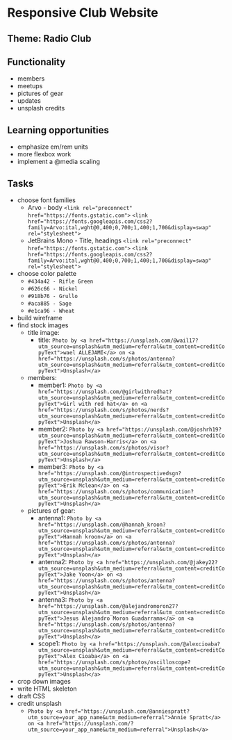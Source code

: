 # Responsive Club Website

## Theme: Radio Club

## Functionality

* members
* meetups
* pictures of gear
* updates
* unsplash credits

## Learning opportunities

* emphasize em/rem units
* more flexbox work
* implement a @media scaling

## Tasks

* choose font families
  * Arvo - body
    `<link rel="preconnect" href="https://fonts.gstatic.com">`
    `<link href="https://fonts.googleapis.com/css2?family=Arvo:ital,wght@0,400;0,700;1,400;1,700&display=swap" rel="stylesheet">`
  * JetBrains Mono - Title, headings
    `<link rel="preconnect" href="https://fonts.gstatic.com">`
    `<link href="https://fonts.googleapis.com/css2?family=Arvo:ital,wght@0,400;0,700;1,400;1,700&display=swap" rel="stylesheet">`
* choose color palette
  * `#434a42 - Rifle Green`
  * `#626c66 - Nickel`
  * `#918b76 - Grullo`
  * `#aca885 - Sage`
  * `#e1ca96 - Wheat`
* build wireframe
* find stock images
  * title image:
    * title: `Photo by <a href="https://unsplash.com/@wail17?utm_source=unsplash&utm_medium=referral&utm_content=creditCopyText">wael ALLEJAMI</a> on <a href="https://unsplash.com/s/photos/antenna?utm_source=unsplash&utm_medium=referral&utm_content=creditCopyText">Unsplash</a>`
  * members:
    * member1: `Photo by <a href="https://unsplash.com/@girlwithredhat?utm_source=unsplash&utm_medium=referral&utm_content=creditCopyText">Girl with red hat</a> on <a href="https://unsplash.com/s/photos/nerds?utm_source=unsplash&utm_medium=referral&utm_content=creditCopyText">Unsplash</a>`
    * member2: `Photo by <a href="https://unsplash.com/@joshrh19?utm_source=unsplash&utm_medium=referral&utm_content=creditCopyText">Joshua Rawson-Harris</a> on <a href="https://unsplash.com/s/photos/visor?utm_source=unsplash&utm_medium=referral&utm_content=creditCopyText">Unsplash</a>`
    * member3: `Photo by <a href="https://unsplash.com/@introspectivedsgn?utm_source=unsplash&utm_medium=referral&utm_content=creditCopyText">Erik Mclean</a> on <a href="https://unsplash.com/s/photos/communication?utm_source=unsplash&utm_medium=referral&utm_content=creditCopyText">Unsplash</a>`
  * pictures of gear:
    * antenna1: `Photo by <a href="https://unsplash.com/@hannah_kroon?utm_source=unsplash&utm_medium=referral&utm_content=creditCopyText">Hannah kroon</a> on <a href="https://unsplash.com/s/photos/antenna?utm_source=unsplash&utm_medium=referral&utm_content=creditCopyText">Unsplash</a>`
    * antenna2: `Photo by <a href="https://unsplash.com/@jakey22?utm_source=unsplash&utm_medium=referral&utm_content=creditCopyText">Jake Yoon</a> on <a href="https://unsplash.com/s/photos/antenna?utm_source=unsplash&utm_medium=referral&utm_content=creditCopyText">Unsplash</a>`
    * antenna3: `Photo by <a href="https://unsplash.com/@alejandromoron27?utm_source=unsplash&utm_medium=referral&utm_content=creditCopyText">Jesus Alejandro Moron Guadarrama</a> on <a href="https://unsplash.com/s/photos/antenna?utm_source=unsplash&utm_medium=referral&utm_content=creditCopyText">Unsplash</a>`
    * scope1: `Photo by <a href="https://unsplash.com/@alexcioaba?utm_source=unsplash&utm_medium=referral&utm_content=creditCopyText">Alex Cioaba</a> on <a href="https://unsplash.com/s/photos/oscilloscope?utm_source=unsplash&utm_medium=referral&utm_content=creditCopyText">Unsplash</a>`
* crop down images
* write HTML skeleton
* draft CSS
* credit unsplash
  * `Photo by <a href="https://unsplash.com/@anniespratt?utm_source=your_app_name&utm_medium=referral">Annie Spratt</a> on <a href="https://unsplash.com/?utm_source=your_app_name&utm_medium=referral">Unsplash</a>`
